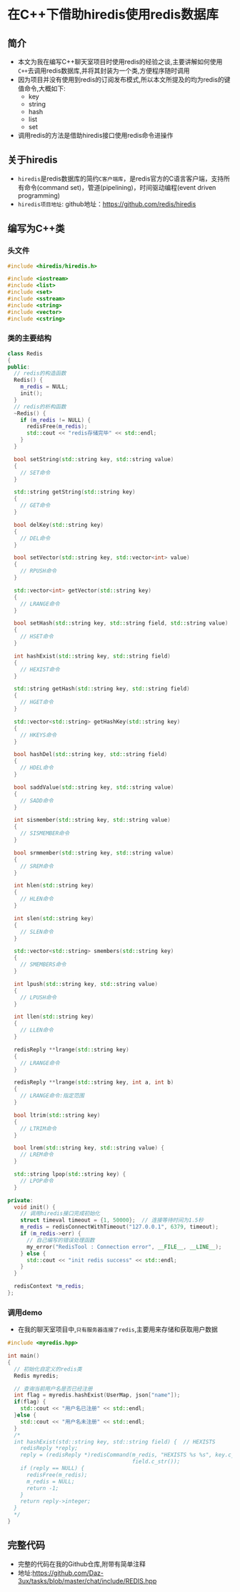 # 在C++下借助hiredis使用redis数据库

## 简介
- 本文为我在编写C++聊天室项目时使用redis的经验之谈,主要讲解如何使用`C++`去调用redis数据库,并将其封装为一个类,方便程序随时调用
- 因为项目并没有使用到redis的订阅发布模式,所以本文所提及的均为redis的键值命令,大概如下:
  - key
  - string
  - hash
  - list
  - set
- 调用redis的方法是借助hiredis接口使用redis命令进操作


## 关于hiredis
- `hiredis`是redis数据库的简约`C客户端库`，是redis官方的C语言客户端，支持所有命令(command set)，管道(pipelining)，时间驱动编程(event driven programming)
- `hiredis项目地址`: github地址：https://github.com/redis/hiredis

## 编写为C++类

### 头文件
```cpp
#include <hiredis/hiredis.h>

#include <iostream>
#include <list>
#include <set>
#include <sstream>
#include <string>
#include <vector>
#include <cstring>
```

### 类的主要结构
```cpp
class Redis 
{
public:
  // redis的构造函数
  Redis() {
    m_redis = NULL;
    init();
  }
  // redis的析构函数
  ~Redis() {
    if (m_redis != NULL) {
      redisFree(m_redis);
      std::cout << "redis存储完毕" << std::endl;
    }
  }

  bool setString(std::string key, std::string value)
  {
    // SET命令
  }

  std::string getString(std::string key)
  {
    // GET命令
  }

  bool delKey(std::string key)
  {
    // DEL命令
  }

  bool setVector(std::string key, std::vector<int> value)
  {
    // RPUSH命令
  }

  std::vector<int> getVector(std::string key)
  {
    // LRANGE命令
  }

  bool setHash(std::string key, std::string field, std::string value)
  {
    // HSET命令
  }

  int hashExist(std::string key, std::string field)
  {
    // HEXIST命令
  }

  std::string getHash(std::string key, std::string field)
  {
    // HGET命令
  }

  std::vector<std::string> getHashKey(std::string key)
  {
    // HKEYS命令
  }

  bool hashDel(std::string key, std::string field)
  {
    // HDEL命令
  }

  bool saddValue(std::string key, std::string value)
  {
    // SADD命令
  }

  int sismember(std::string key, std::string value)
  {
    // SISMEMBER命令
  }

  bool srmmember(std::string key, std::string value)
  {
    // SREM命令
  }

  int hlen(std::string key)
  {
    // HLEN命令
  }

  int slen(std::string key)
  {
    // SLEN命令
  }

  std::vector<std::string> smembers(std::string key)
  {
    // SMEMBERS命令
  }

  int lpush(std::string key, std::string value)
  {
    // LPUSH命令
  }

  int llen(std::string key)
  {
    // LLEN命令
  }

  redisReply **lrange(std::string key)
  {
    // LRANGE命令
  }

  redisReply **lrange(std::string key, int a, int b)
  {
    // LRANGE命令:指定范围
  }

  bool ltrim(std::string key)
  {
    // LTRIM命令
  }

  bool lrem(std::string key, std::string value) {
    // LREM命令
  }

  std::string lpop(std::string key) {
    // LPOP命令
  }

private:
  void init() {
    // 调用hiredis接口完成初始化
    struct timeval timeout = {1, 50000};  // 连接等待时间为1.5秒
    m_redis = redisConnectWithTimeout("127.0.0.1", 6379, timeout);
    if (m_redis->err) {
      // 自己编写的错误处理函数
      my_error("RedisTool : Connection error", __FILE__, __LINE__);
    } else {
      std::cout << "init redis success" << std::endl;
    }
  }

  redisContext *m_redis;
};
```

### 调用demo
- 在我的聊天室项目中,`只有服务器连接了redis`,主要用来存储和获取用户数据

```cpp
#include <myredis.hpp>

int main()
{
  // 初始化自定义的redis类
  Redis myredis;

  // 查询当前用户名是否已经注册
  int flag = myredis.hashExist(UserMap, json["name"]);
  if(flag) {
    std::cout << "用户名已注册" << std::endl;
  }else {
    std::cout << "用户名未注册" << std::endl;
  }
  /*
  int hashExist(std::string key, std::string field) {  // HEXISTS
    redisReply *reply;
    reply = (redisReply *)redisCommand(m_redis, "HEXISTS %s %s", key.c_str(),
                                       field.c_str());
    if (reply == NULL) {
      redisFree(m_redis);
      m_redis = NULL;
      return -1;
    }
    return reply->integer;
  }
  */
}
```

## 完整代码
- 完整的代码在我的Github仓库,附带有简单注释
- 地址:https://github.com/Daz-3ux/tasks/blob/master/chat/include/REDIS.hpp